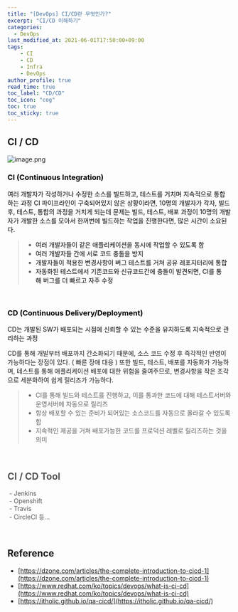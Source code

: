 ```yaml
---
title: "[DevOps] CI/CD란 무엇인가?"
excerpt: "CI/CD 이해하기"
categories: 
  - DevOps
last_modified_at: 2021-06-01T17:50:00+09:00
tags: 
    - CI
    - CD
    - Infra
    - DevOps
author_profile: true
read_time: true
toc_label: "CD/CD" 
toc_icon: "cog" 
toc: true
toc_sticky: true
---
```


## CI / CD

![image.png](https://github.com/youngfromseoul/youngfromseoul.github.io/assets/images/cicd.png?raw=true)

### <span style="color:#000">CI (Continuous Integration)</span>

<span style="color:#000">여러 개발자가 작성하거나 수정한 소스를 빌드하고, 테스트를 거치며 지속적으로 통합 하는 과정</span>
<span style="color:#000"></span>
<span style="color:#000">CI 파이프라인이 구축되어있지 않은 상황이라면, 10명의 개발자가 각자, 빌드 후, 테스트, 통합의 과정을 거치게 되는데</span>
<span style="color:#000">문제는 빌드, 테스트, 배포 과정이 10명의 개발자가 개발한 소스를 모아서 한꺼번에 빌드하는 작업을 진행한다면, 많은 시간이 소요된다.</span>
<span style="color:#000"></span>

> * <span style="color:#000">여러 개발자들이 같은 애플리케이션을 동시에 작업할 수 있도록 함</span>
> * <span style="color:#000">여러 개발자들 간에 서로 코드 충돌을 방지</span>
> * <span style="color:#000">개발자들이 적용한 변경사항이 버그 테스트를 거쳐 공유 레포지터리에 통합</span>
> * <span style="color:#000">자동화된 테스트에서 기존코드와 신규코드간에 충돌이 발견되면, CI를 통해 버그를 더 빠르고 자주 수정</span>

<span style="color:#000"></span>
<span style="color:#000"></span>

<br>

### <span style="color:#000">CD (Continuous Delivery/Deployment)</span>

<span style="color:#000">CD는 개발된 SW가 배포되는 시점에 신뢰할 수 있는 수준을 유지하도록 지속적으로 관리하는 과정</span>

CD를 통해 개발부터 배포까지 간소화되기 때문에, 소스 코드 수정 후 즉각적인 반영이 가능하다는 장점이 있다. ( 빠른 장애 대응 )
또한 빌드, 테스트, 배포를 자동화가 가능하며, 테스트를 통해 애플리케이션 배포에 대한 위험을 줄여주므로, 변경사항을 작은 조각으로 세분화하여 쉽게 릴리즈가 가능하다.
<span style="color:#000"></span>

> * CI를 통해 빌드와 테스트를 진행하고, 이를 통과한 코드에 대해 테스트서버와 운영서버에 자동으로 릴리즈
> * 항상 배포할 수 있는 준비가 되어있는 소스코드를 자동으로 올라갈 수 있도록 함
> * 지속적인 제공을 거쳐 배포가능한 코드를 프로덕션 레벨로 릴리즈하는 것을 의미

<br>

## <span style="color:  #555555;;">**CI / CD Tool**</span>

<span style="color:  #555555;;"> - Jenkins</span><br>
<span style="color:  #555555;;"> - Openshift</span><br>
<span style="color:  #555555;;"> - Travis</span><br>
<span style="color:  #555555;;"> - CircleCI 등...</span>

<br>

## Reference

* [https://dzone.com/articles/the-complete-introduction-to-cicd-1](https://dzone.com/articles/the-complete-introduction-to-cicd-1)
* [https://www.redhat.com/ko/topics/devops/what-is-ci-cd](https://www.redhat.com/ko/topics/devops/what-is-ci-cd)
* [https://itholic.github.io/qa-cicd/](https://itholic.github.io/qa-cicd/)
